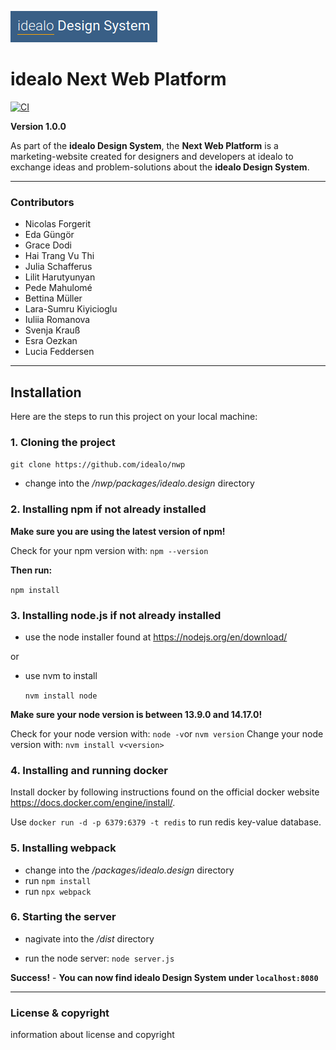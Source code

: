 ![GitHub Logo](../../idealo_Design_System_icon.png)

# idealo Next Web Platform
[![CI](https://github.com/idealo/nwp/actions/workflows/docker_ci.yml/badge.svg)](https://github.com/idealo/nwp/actions/workflows/docker_ci.yml)

**Version 1.0.0**

As part of the **idealo Design System**, the **Next Web Platform** is a marketing-website created for designers and developers at idealo to exchange ideas and problem-solutions about the **idealo Design System**.

---

### Contributors

- Nicolas Forgerit
- Eda Güngör
- Grace Dodi
- Hai Trang Vu Thi
- Julia Schafferus
- Lilit Harutyunyan
- Pede Mahulomé
- Bettina Müller
- Lara-Sumru Kiyicioglu
- Iuliia Romanova
- Svenja Krauß
- Esra Oezkan
- Lucia Feddersen


---
## Installation

Here are the steps to run this project on your local machine:

### 1. Cloning the project

`git clone https://github.com/idealo/nwp`
- change into the */nwp/packages/idealo.design* directory

### 2. Installing npm if not already installed

**Make sure you are using the latest version of npm!**

Check for your npm version with: `npm --version`

**Then run:**

`npm install`

### 3. Installing node.js if not already installed

- use the node installer found at https://nodejs.org/en/download/

or

- use nvm to install

  `nvm install node`

**Make sure your node version is between 13.9.0 and 14.17.0!**

Check for your node version with: `node -v`or `nvm version`
Change your node version with: `nvm install v<version>`

### 4. Installing and running docker

Install docker by following instructions found on the official docker website https://docs.docker.com/engine/install/.

Use `docker run -d -p 6379:6379 -t redis` to run redis key-value database.

### 5. Installing webpack

- change into the */packages/idealo.design* directory
- run `npm install`
- run `npx webpack`

### 6. Starting the server

- nagivate into the */dist* directory

- run the node server: `node server.js`

**Success!** - **You can now find idealo Design System under `localhost:8080`**

--- 

### License & copyright

information about license and copyright  

 

 
